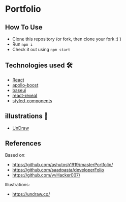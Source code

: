 # Portfolio

## How To Use

- Clone this repository (or fork, then clone your fork :) )
- Run `npm i`
- Check it out using `npm start`

## Technologies used 🛠️

- [React](https://reactjs.org/)
- [apollo-boost](https://www.apollographql.com/docs/react/get-started/)
- [baseui](https://github.com/uber/baseweb)
- [react-reveal](https://www.react-reveal.com/)
- [styled-components](https://styled-components.com/)

## illustrations 🍥

- [UnDraw](https://undraw.co/illustrations)

## References

Based on:

- https://github.com/ashutosh1919/masterPortfolio/
- https://github.com/saadpasta/developerFolio
- https://github.com/vvHacker007/

Illustrations:

- https://undraw.co/
